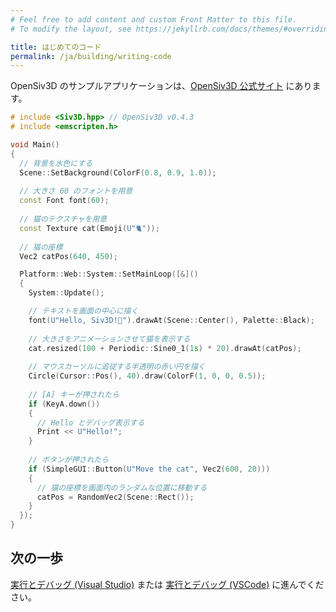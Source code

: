 ```yaml
---
# Feel free to add content and custom Front Matter to this file.
# To modify the layout, see https://jekyllrb.com/docs/themes/#overriding-theme-defaults

title: はじめてのコード
permalink: /ja/building/writing-code
---
```


OpenSiv3D のサンプルアプリケーションは、[OpenSiv3D 公式サイト](https://siv3d.github.io/sample/game/) にあります。

```cpp
# include <Siv3D.hpp> // OpenSiv3D v0.4.3
# include <emscripten.h>

void Main()
{
  // 背景を水色にする
  Scene::SetBackground(ColorF(0.8, 0.9, 1.0));
  
  // 大きさ 60 のフォントを用意
  const Font font(60);
  
  // 猫のテクスチャを用意
  const Texture cat(Emoji(U"🐈"));
  
  // 猫の座標
  Vec2 catPos(640, 450);

  Platform::Web::System::SetMainLoop([&]()
  {
    System::Update();

    // テキストを画面の中心に描く
    font(U"Hello, Siv3D!🐣").drawAt(Scene::Center(), Palette::Black);
    
    // 大きさをアニメーションさせて猫を表示する
    cat.resized(100 + Periodic::Sine0_1(1s) * 20).drawAt(catPos);
    
    // マウスカーソルに追従する半透明の赤い円を描く
    Circle(Cursor::Pos(), 40).draw(ColorF(1, 0, 0, 0.5));
    
    // [A] キーが押されたら
    if (KeyA.down())
    {
      // Hello とデバッグ表示する
      Print << U"Hello!";
    }
    
    // ボタンが押されたら
    if (SimpleGUI::Button(U"Move the cat", Vec2(600, 20)))
    {
      // 猫の座標を画面内のランダムな位置に移動する
      catPos = RandomVec2(Scene::Rect());
    }
  });
}
```

## 次の一歩

[実行とデバッグ (Visual Studio)](running-code-with-visualstudio) または [実行とデバッグ (VSCode)](running-code-with-vscode) に進んでください。
